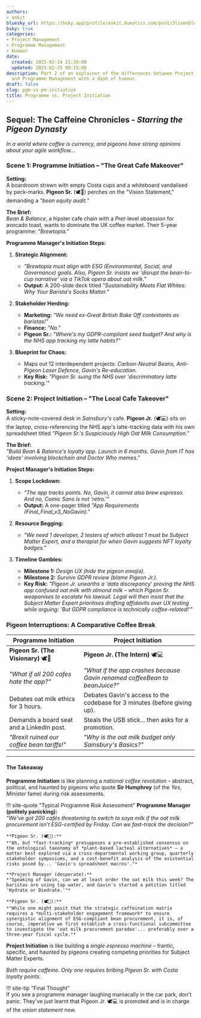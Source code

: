 ```yaml
---
authors:
- ankit
bluesky_url: https://bsky.app/profile/ankit.dumatics.com/post/3lixmnblq7m2o
bsky: true
categories:
- Project Management
- Programme Management
- Humour
date:
  created: 2025-02-24 21:30:00
  updated: 2025-02-25 00:15:00
description: Part 2 of an explainer of the differences between Project Management
  and Programme Management with a dash of humour.
draft: false
slug: pgm-vs-pm-initiation
title: Programme vs. Project Initiation
---
```


## Sequel: The Caffeine Chronicles - *Starring the Pigeon Dynasty*  

*In a world where coffee is currency, and pigeons have strong opinions about your agile workflow...*  

### Scene 1: Programme Initiation – "The Great Cafe Makeover"  

**Setting:**  
A boardroom strewn with empty Costa cups and a whiteboard vandalised by peck-marks. **Pigeon Sr.** (🕊️👔) perches on the "Vision Statement," demanding a *"bean equity audit."*  

**The Brief:**  
*Bean & Balance*, a hipster cafe chain with a *Pret*-level obsession for avocado toast, wants to dominate the UK coffee market. Their 5-year programme: *"Brewtopia."*  

**Programme Manager's Initiation Steps:**  

1. **Strategic Alignment:**
   
    - *"Brewtopia must align with ESG (Environmental, Social, and Governance) goals. Also, Pigeon Sr. insists we 'disrupt the bean-to-cup narrative' via a TikTok opera about oat milk."*  
    - **Output:** A 200-slide deck titled *"Sustainability Meets Flat Whites: Why Your Barista's Socks Matter."*  

2. **Stakeholder Herding:**  

    - **Marketing:** *"We need *ex-Great British Bake Off contestants* as baristas!"*  
    - **Finance:** *"No."*  
    - **Pigeon Sr.:** *"Where's my GDPR-compliant seed budget? And why is the *NHS app* tracking my latte habits?"*  

3. **Blueprint for Chaos:**  

    - Maps out 12 interdependent projects: *Carbon-Neutral Beans, Anti-Pigeon Laser Defence, Gavin's Re-education.*  
    - **Key Risk:** *"Pigeon Sr. suing the NHS over 'discriminatory latte tracking.'"*  


### Scene 2: Project Initiation – "The Local Cafe Takeover"  

**Setting:**  
A sticky-note-covered desk in *Sainsbury's* cafe. **Pigeon Jr.** (🕊️💻) sits on the laptop, cross-referencing the NHS app's latte-tracking data with his own spreadsheet titled *"Pigeon Sr.'s Suspiciously High Oat Milk Consumption."*  

**The Brief:**  
*"Build Bean & Balance's loyalty app. Launch in 6 months. Gavin from IT has 'ideas' involving blockchain and Doctor Who memes."*  

**Project Manager's Initiation Steps:**  

1. **Scope Lockdown:**  

    - *"The app tracks points. No, Gavin, it cannot *also* brew espresso. And no, *Comic Sans* is not 'retro.'"*  
    - **Output:** A one-pager titled *"App Requirements (Final_Final_v3_NoGavin)."*  

2. **Resource Begging:**  

    - *"We need 1 developer, 2 testers of which atleast 1 must be Subject Matter Expert, and a therapist for when Gavin suggests NFT loyalty badges."*  

3. **Timeline Gambles:**  

    - **Milestone 1:** *Design UX (hide the pigeon emojis).*  
    - **Milestone 2:** *Survive GDPR review (blame Pigeon Jr.).*  
    - **Key Risk:** *"Pigeon Jr. unearths a 'data discrepancy' proving the NHS app confused *oat milk* with *almond milk* – which Pigeon Sr. weaponises to escalate his lawsuit. Legal will then insist that the *Subject Matter Expert* prioritises drafting affidavits over UX testing while arguing: 'But GDPR compliance is *technically* coffee-related!'"*  


### **Pigeon Interruptions: A Comparative Coffee Break**  

| **Programme Initiation**  | **Project Initiation** |  
|---------------------------|------------------------|  
| **Pigeon Sr. (The Visionary)** 🕊️👔  | **Pigeon Jr. (The Intern)** 🕊️💻  |  
| *"What if all 200 cafes hate the app?"*  | *"What if the app crashes because Gavin renamed *coffeeBean* to *beanJuice*?"* |  
| Debates oat milk ethics for 3 hours.  | Debates Gavin's access to the codebase for 3 minutes (before giving up). |  
| Demands a board seat and a LinkedIn post.  | Steals the USB stick... then asks for a promotion. |  
| *"Brexit ruined our coffee bean tariffs!"* | *"Why is the *oat milk* budget only *Sainsbury's Basics*?"* |  

---

#### **The Takeaway**

**Programme Initiation** is like planning a *national coffee revolution* – abstract, political, and haunted by pigeons who quote **Sir Humphrey** (of the *Yes, Minister* fame) during risk assessments.

!!! site-quote "Typical Programme Risk Assessment"
    **Programme Manager (politely panicking):**  
    *"We've got 200 cafés threatening to switch to *soya milk* if the oat milk procurement isn't ESG-certified by Friday. Can we fast-track the decision?"*  

    **Pigeon Sr. (🕊️👔):**  
    *"Ah, but *fast-tracking* presupposes a pre-established consensus on the ontological taxonomy of *plant-based lacteal alternatives* – a matter best explored via a cross-departmental working group, quarterly stakeholder symposiums, and a cost-benefit analysis of the existential risks posed by... 'Gavin's spreadsheet macros'."*

    **Project Manager (desperate):**    
    *"Speaking of Gavin, can we at least order the oat milk this week? The baristas are using tap water, and Gavin's started a petition titled 'Hydrate or Diedrate.'"*  

    **Pigeon Sr. (🕊️👔):**  
    *"While one might posit that the strategic caffeination matrix requires a *multi-stakeholder engagement framework* to ensure synergistic alignment of ESG-compliant bean procurement, it is, of course, imperative we first establish a cross-functional subcommittee to investigate the 'oat milk procurement paradox'... preferably over a three-year fiscal cycle."*


**Project Initiation** is like building a *single espresso machine* – frantic, specific, and haunted by pigeons creating competing priorities for Subject Matter Experts.  

*Both require caffeine. Only one requires bribing Pigeon Sr. with Costa loyalty points.*  

!!! site-tip "Final Thought"  
    If you see a programme manager laughing maniacally in the car park, don't panic. They've just learnt that Pigeon Jr. 🕊️💻 is promoted and is in charge of the *vision statement* now.